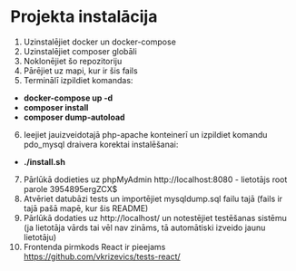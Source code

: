 # Projekta instalācija

1. Uzinstalējiet docker un docker-compose
2. Uzinstalējiet composer globāli
3. Noklonējiet šo repozitoriju
4. Pārējiet uz mapi, kur ir šis fails
5. Terminālī izpildiet komandas:
- **docker-compose up -d**
- **composer install**
- **composer dump-autoload**
6. Ieejiet jauizveidotajā php-apache konteinerī un izpildiet komandu pdo_mysql draivera korektai instalēšanai:
- **./install.sh**
7. Pārlūkā dodieties uz phpMyAdmin http://localhost:8080 - lietotājs root parole 3954895ergZCX$
8. Atvēriet datubāzi tests un importējiet mysqldump.sql failu tajā (fails ir tajā pašā mapē, kur šis README)
9. Pārlūkā dodaties uz http://localhost/ un notestējiet testēšanas sistēmu (ja lietotāja vārds tai vēl nav zināms, tā automātiski izveido jaunu lietotāju)
10. Frontenda pirmkods React ir pieejams https://github.com/vkrizevics/tests-react/
